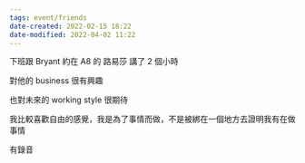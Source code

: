 ```yaml
---
tags: event/friends
date-created: 2022-02-15 18:22
date-modified: 2022-04-02 11:22
---
```


下班跟 Bryant 約在 A8 的 路易莎 講了 2 個小時

對他的 business 很有興趣

也對未來的 working style 很期待

我比較喜歡自由的感覺，我是為了事情而做，不是被綁在一個地方去證明我有在做事情

有錄音


